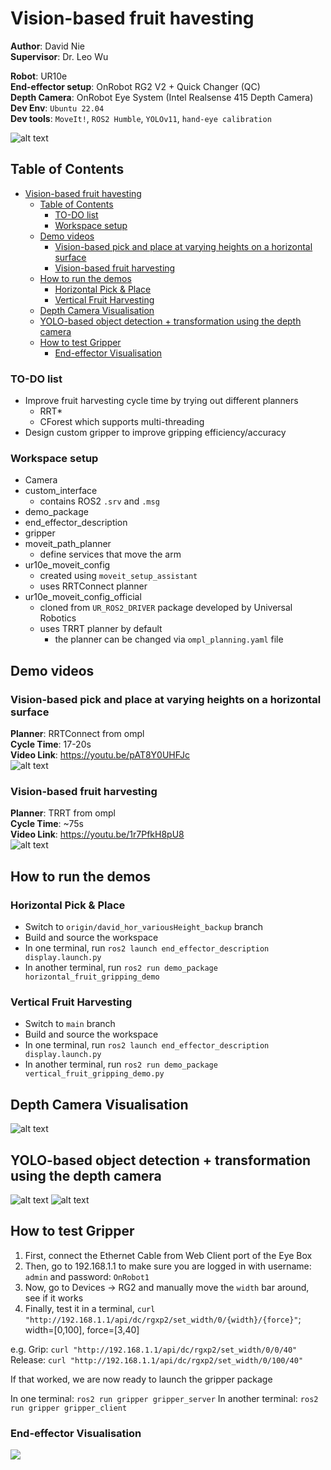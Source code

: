 # Vision-based fruit havesting

**Author**: David Nie  
**Supervisor**: Dr. Leo Wu

**Robot**: UR10e  
**End-effector setup**: OnRobot RG2 V2 + Quick Changer (QC)  
**Depth Camera**: OnRobot Eye System (Intel Realsense 415 Depth Camera)  
**Dev Env**: `Ubuntu 22.04`  
**Dev tools**: `MoveIt!`, `ROS2 Humble`, `YOLOv11`, `hand-eye calibration`  

![alt text](img/teaser.png)

## Table of Contents
- [Vision-based fruit havesting](#vision-based-fruit-havesting)
	- [Table of Contents](#table-of-contents)
		- [TO-DO list](#to-do-list)
		- [Workspace setup](#workspace-setup)
	- [Demo videos](#demo-videos)
		- [Vision-based pick and place at varying heights on a horizontal surface](#vision-based-pick-and-place-at-varying-heights-on-a-horizontal-surface)
		- [Vision-based fruit harvesting](#vision-based-fruit-harvesting)
	- [How to run the demos](#how-to-run-the-demos)
		- [Horizontal Pick \& Place](#horizontal-pick--place)
		- [Vertical Fruit Harvesting](#vertical-fruit-harvesting)
	- [Depth Camera Visualisation](#depth-camera-visualisation)
	- [YOLO-based object detection + transformation using the depth camera](#yolo-based-object-detection--transformation-using-the-depth-camera)
	- [How to test Gripper](#how-to-test-gripper)
		- [End-effector Visualisation](#end-effector-visualisation)

### TO-DO list 
* Improve fruit harvesting cycle time by trying out different planners
  * RRT*
  * CForest which supports multi-threading
* Design custom gripper to improve gripping efficiency/accuracy


### Workspace setup
* Camera
* custom_interface
  * contains ROS2 `.srv` and `.msg`
* demo_package
* end_effector_description
* gripper
* moveit_path_planner
  * define services that move the arm
* ur10e_moveit_config
  * created using `moveit_setup_assistant`
  * uses RRTConnect planner
* ur10e_moveit_config_official
  * cloned from `UR_ROS2_DRIVER` package developed by Universal Robotics
  * uses TRRT planner by default
    * the planner can be changed via `ompl_planning.yaml` file

## Demo videos

### Vision-based pick and place at varying heights on a horizontal surface

**Planner**: RRTConnect from ompl  
**Cycle Time**: 17-20s  
**Video Link**: https://youtu.be/pAT8Y0UHFJc  
![alt text](img/hor_demo.png)

### Vision-based fruit harvesting

**Planner**: TRRT from ompl  
**Cycle Time**: ~75s  
**Video Link**: https://youtu.be/1r7PfkH8pU8  
![alt text](img/ver_demo.png)

## How to run the demos

### Horizontal Pick & Place
* Switch to `origin/david_hor_variousHeight_backup` branch
* Build and source the workspace
* In one terminal, run `ros2 launch end_effector_description display.launch.py`
* In another terminal, run `ros2 run demo_package horizontal_fruit_gripping_demo`

### Vertical Fruit Harvesting
* Switch to `main` branch
* Build and source the workspace
* In one terminal, run `ros2 launch end_effector_description display.launch.py`
* In another terminal, run `ros2 run demo_package vertical_fruit_gripping_demo.py`

## Depth Camera Visualisation

![alt text](img/depth_camera_visual.png)


## YOLO-based object detection + transformation using the depth camera

![alt text](img/apple1.png)
![alt text](img/apple2.png)

## How to test Gripper

1. First, connect the Ethernet Cable from Web Client port of the Eye Box 
2. Then, go to 192.168.1.1 to make sure you are logged in with username: `admin` and password: `OnRobot1`
3. Now, go to Devices -> RG2 and manually move the `width` bar around, see if it works
4. Finally, test it in a terminal, `curl "http://192.168.1.1/api/dc/rgxp2/set_width/0/{width}/{force}"`; width=[0,100], force=[3,40]

e.g. 
	Grip: `curl "http://192.168.1.1/api/dc/rgxp2/set_width/0/0/40"`
	Release: `curl "http://192.168.1.1/api/dc/rgxp2/set_width/0/100/40"`

If that worked, we are now ready to launch the gripper package

In one terminal: `ros2 run gripper gripper_server`
In another terminal: `ros2 run gripper gripper_client`

### End-effector Visualisation

![](img/end_effector_visualisation.png)